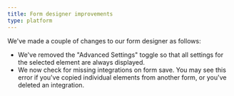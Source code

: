 ```yaml
---
title: Form designer improvements
type: platform
---
```


We've made a couple of changes to our form designer as follows:

* We've removed the "Advanced Settings" toggle so that all settings for the selected element are always displayed.
* We now check for missing integrations on form save. You may see this error if you've copied individual elements from another form, or you've deleted an integration.